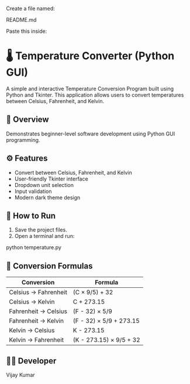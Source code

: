 Create a file named:

README.md


Paste this inside:

# 🌡️ Temperature Converter (Python GUI)

A simple and interactive Temperature Conversion Program built using Python and Tkinter.
This application allows users to convert temperatures between Celsius, Fahrenheit, and Kelvin.

## 🧠 Overview
Demonstrates beginner-level software development using Python GUI programming.

## ⚙️ Features
- Convert between Celsius, Fahrenheit, and Kelvin  
- User-friendly Tkinter interface  
- Dropdown unit selection  
- Input validation  
- Modern dark theme design  

## 🚀 How to Run
1. Save the project files.  
2. Open a terminal and run:


python temperature.py


## 🧮 Conversion Formulas
| Conversion | Formula |
|-------------|----------|
| Celsius → Fahrenheit | (C × 9/5) + 32 |
| Celsius → Kelvin | C + 273.15 |
| Fahrenheit → Celsius | (F - 32) × 5/9 |
| Fahrenheit → Kelvin | (F - 32) × 5/9 + 273.15 |
| Kelvin → Celsius | K - 273.15 |
| Kelvin → Fahrenheit | (K - 273.15) × 9/5 + 32 |

## 👨‍💻 Developer
Vijay Kumar
